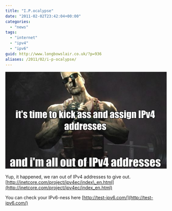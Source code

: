 ```yaml
---
title: "I.P.ocalypse"
date: "2011-02-02T23:42:04+00:00"
categories: 
  - "news"
tags: 
  - "internet"
  - "ipv4"
  - "ipv6"
guid: http://www.longbowslair.co.uk/?p=936
aliases: /2011/02/i-p-ocalypse/
---
```


![](images/ipv4-duke.jpg "ipv4-duke")

Yup, it happened, we ran out of IPv4 addresses to give out. [http://inetcore.com/project/ipv4ec/index\_en.html](http://inetcore.com/project/ipv4ec/index_en.html)

You can check your IPv6-ness here [http://test-ipv6.com/](http://test-ipv6.com/)

